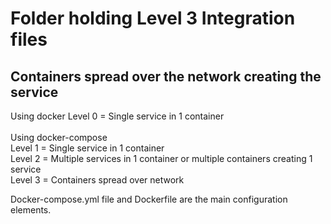 Folder holding Level 3 Integration files
========================================

##	Containers spread over the network creating the service

Using docker 
Level 0 = Single service in 1 container<br>
<br>
Using docker-compose<br>
Level 1 = Single service in 1 container<br>
Level 2 = Multiple services in 1 container or multiple containers creating 1 service<br> 
Level 3 = Containers spread over network

Docker-compose.yml file and Dockerfile are the main configuration elements. 
